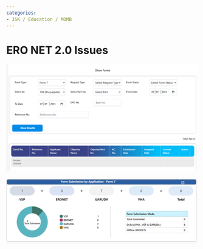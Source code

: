 ```yaml
---
categories:
- JSK / Education / MOMB
---
```

# ERO NET 2.0 Issues

  

![](../files/c37f4806-fb3f-43e3-8063-aab19f704512.png)  

  

![](../files/d42f594f-3d21-45e5-81da-362cfb75251a.png)